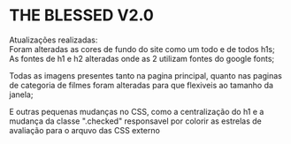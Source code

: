 # THE BLESSED V2.0

Atualizações realizadas:               
Foram alteradas as cores de fundo do site como um todo e de todos h1s;          
As fontes de h1 e h2 alteradas onde as 2 utilizam fontes do google fonts;

Todas as imagens presentes tanto na pagina principal, quanto nas paginas de categoria de filmes foram alteradas para que flexiveis ao tamanho da janela;

E outras pequenas mudanças no CSS, como a centralização do h1 e  a mudança da classe ".checked" responsavel por colorir as estrelas de avaliação para o arquvo das CSS externo 

